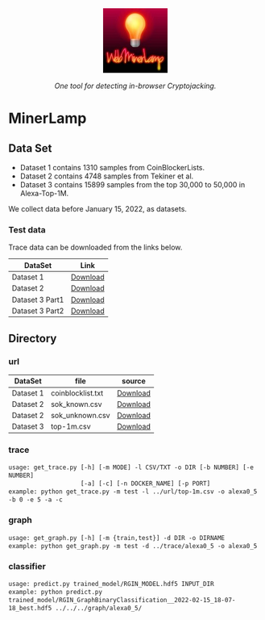 <div align="center">
 <img src="res/WebMinerLamp.jpg">
</div>
<p align="center">
  <i>One tool for detecting in-browser Cryptojacking.</i>
</p>


# MinerLamp

## Data Set

- Dataset 1 contains 1310 samples from CoinBlockerLists.
- Dataset 2 contains 4748 samples from Tekiner et al.
- Dataset 3 contains 15899 samples from the top 30,000 to 50,000 in Alexa-Top-1M.

We collect data before January 15, 2022, as datasets.

### Test data

Trace data can be downloaded from the links below.

| DataSet | Link  |
|  ----  | ----  |
| Dataset 1 |  [Download](https://drive.google.com/drive/folders/1BU3o1ZJOv2CQZDxFkRh9wwztaSHePxBT?usp=sharing) |
| Dataset 2 |  [Download](https://drive.google.com/drive/folders/1BU3o1ZJOv2CQZDxFkRh9wwztaSHePxBT?usp=sharing) |
| Dataset 3 Part1 |  [Download](https://drive.google.com/drive/folders/1BU3o1ZJOv2CQZDxFkRh9wwztaSHePxBT?usp=sharing) |
| Dataset 3 Part2 |  [Download](https://drive.google.com/drive/folders/10z3wdew4ls776NOWf2Lp_wWBK6qqWEMA?usp=sharing) |


## Directory

### url

| DataSet |  file   | source  |
|  ----  |  ----  | ----  |
| Dataset 1 | coinblocklist.txt  | [Download](https://zerodot1.gitlab.io/CoinBlockerLists/list_browser.txt) |
| Dataset 2 | sok_known.csv  | [Download](https://raw.githubusercontent.com/sokcryptojacking/SoK/main/PublicWWW%20Dataset/known_service_provider_domain_list.csv) |
| Dataset 2 | sok_unknown.csv | [Download](https://raw.githubusercontent.com/sokcryptojacking/SoK/main/PublicWWW%20Dataset/unknown_service_provider_domain_list.csv) |
| Dataset 3 | top-1m.csv | [Download](http://s3.amazonaws.com/alexa-static/top-1m.csv.zip) |


### trace

```shell script
usage: get_trace.py [-h] [-m MODE] -l CSV/TXT -o DIR [-b NUMBER] [-e NUMBER]
                    [-a] [-c] [-n DOCKER_NAME] [-p PORT]
example: python get_trace.py -m test -l ../url/top-1m.csv -o alexa0_5 -b 0 -e 5 -a -c
```

### graph

```shell script
usage: get_graph.py [-h] [-m {train,test}] -d DIR -o DIRNAME
example: python get_graph.py -m test -d ../trace/alexa0_5 -o alexa0_5
```

### classifier

```shell script
usage: predict.py trained_model/RGIN_MODEL.hdf5 INPUT_DIR
example: python predict.py trained_model/RGIN_GraphBinaryClassification__2022-02-15_18-07-18_best.hdf5 ../../../graph/alexa0_5/
```


